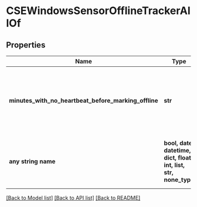 # CSEWindowsSensorOfflineTrackerAllOf


## Properties
Name | Type | Description | Notes
------------ | ------------- | ------------- | -------------
**minutes_with_no_heartbeat_before_marking_offline** | **str** | The number of minutes without heartbeat after which sensor is marked offline. | [optional] 
**any string name** | **bool, date, datetime, dict, float, int, list, str, none_type** | any string name can be used but the value must be the correct type | [optional]

[[Back to Model list]](../README.md#documentation-for-models) [[Back to API list]](../README.md#documentation-for-api-endpoints) [[Back to README]](../README.md)


